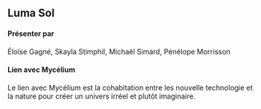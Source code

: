 ## Luma Sol 

#### Présenter par 
Éloïse Gagné, Skayla Stimphil, Michaël Simard, Pénélope Morrisson 

#### Lien avec Mycélium 
Le lien avec Mycélium est la cohabitation entre les nouvelle technologie et la nature pour créer un univers irréel et plutôt imaginaire.
